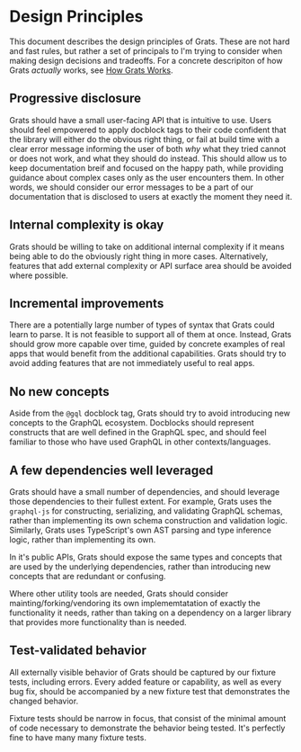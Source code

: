 # Design Principles

This document describes the design principles of Grats. These are not hard and fast rules, but rather a set of principals to I'm trying to consider when making design decisions and tradeoffs. For a concrete descripiton of how Grats _actually_ works, see [How Grats Works](./03-how-grats-works.md).

## Progressive disclosure

Grats should have a small user-facing API that is intuitive to use. Users should feel empowered to apply docblock tags to their code confident that the library will either do the obvious right thing, or fail at build time with a clear error message informing the user of both _why_ what they tried cannot or does not work, and what they should do instead. This should allow us to keep documentation breif and focused on the happy path, while providing guidance about complex cases only as the user encounters them. In other words, we should consider our error messages to be a part of our documentation that is disclosed to users at exactly the moment they need it.

## Internal complexity is okay

Grats should be willing to take on additional internal complexity if it means being able to do the obviously right thing in more cases. Alternatively, features that add external complexity or API surface area should be avoided where possible.

## Incremental improvements

There are a potentially large number of types of syntax that Grats could learn to parse. It is not feasible to support all of them at once. Instead, Grats should grow more capable over time, guided by concrete examples of real apps that would benefit from the additional capabilities. Grats should try to avoid adding features that are not immediately useful to real apps.

## No new concepts

Aside from the `@gql` docblock tag, Grats should try to avoid introducing new concepts to the GraphQL ecosystem. Docblocks should represent constructs that are well defined in the GraphQL spec, and should feel familiar to those who have used GraphQL in other contexts/languages.

## A few dependencies well leveraged

Grats should have a small number of dependencies, and should leverage those dependencies to their fullest extent. For example, Grats uses the `graphql-js` for constructing, serializing, and validating GraphQL schemas, rather than implementing its own schema construction and validation logic. Similarly, Grats uses TypeScript's own AST parsing and type inference logic, rather than implementing its own.

In it's public APIs, Grats should expose the same types and concepts that are used by the underlying dependencies, rather than introducing new concepts that are redundant or confusing.

Where other utility tools are needed, Grats should consider mainting/forking/vendoring its own implememtatation of exactly the functionality it needs, rather than taking on a dependency on a larger library that provides more functionality than is needed.

## Test-validated behavior

All externally visible behavior of Grats should be captured by our fixture tests, including errors. Every added feature or capability, as well as every bug fix, should be accompanied by a new fixture test that demonstrates the changed behavior.

Fixture tests should be narrow in focus, that consist of the minimal amount of code necessary to demonstrate the behavior being tested. It's perfectly fine to have many many fixture tests.
